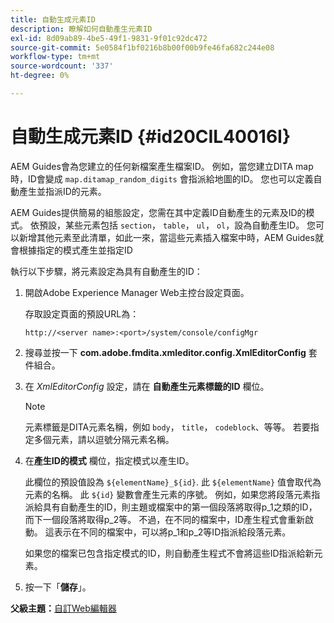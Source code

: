 ```yaml
---
title: 自動生成元素ID
description: 瞭解如何自動產生元素ID
exl-id: 8d09ab89-4be5-49f1-9831-9f01c92dc472
source-git-commit: 5e0584f1bf0216b8b00f00b9fe46fa682c244e08
workflow-type: tm+mt
source-wordcount: '337'
ht-degree: 0%

---
```


# 自動生成元素ID {#id20CIL40016I}

AEM Guides會為您建立的任何新檔案產生檔案ID。 例如，當您建立DITA map時，ID會變成 `map.ditamap_random_digits` 會指派給地圖的ID。 您也可以定義自動產生並指派ID的元素。

AEM Guides提供簡易的組態設定，您需在其中定義ID自動產生的元素及ID的模式。 依預設，某些元素包括 `section`， `table`， `ul`， `ol`，設為自動產生ID。 您可以新增其他元素至此清單，如此一來，當這些元素插入檔案中時，AEM Guides就會根據指定的模式產生並指定ID

執行以下步驟，將元素設定為具有自動產生的ID：

1. 開啟Adobe Experience Manager Web主控台設定頁面。

   存取設定頁面的預設URL為：

   ```http
   http://<server name>:<port>/system/console/configMgr
   ```

1. 搜尋並按一下 **com.adobe.fmdita.xmleditor.config.XmlEditorConfig** 套件組合。

1. 在 *XmlEditorConfig* 設定，請在 **自動產生元素標籤的ID** 欄位。

   >[!NOTE]
   >
   > 元素標籤是DITA元素名稱，例如 `body`， `title`， `codeblock`、等等。 若要指定多個元素，請以逗號分隔元素名稱。

1. 在&#x200B;**產生ID的模式** 欄位，指定模式以產生ID。

   此欄位的預設值設為 `${elementName}_${id}`. 此 `${elementName}` 值會取代為元素的名稱。 此 `${id}` 變數會產生元素的序號。 例如，如果您將段落元素指派給具有自動產生的ID，則主題或檔案中的第一個段落將取得p\_1之類的ID，而下一個段落將取得p\_2等。 不過，在不同的檔案中，ID產生程式會重新啟動。 這表示在不同的檔案中，可以將p\_1和p\_2等ID指派給段落元素。

   如果您的檔案已包含指定模式的ID，則自動產生程式不會將這些ID指派給新元素。

1. 按一下「**儲存**」。


**父級主題：**[&#x200B;自訂Web編輯器](conf-web-editor.md)
